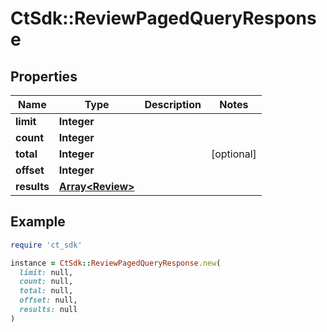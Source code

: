# CtSdk::ReviewPagedQueryResponse

## Properties

| Name | Type | Description | Notes |
| ---- | ---- | ----------- | ----- |
| **limit** | **Integer** |  |  |
| **count** | **Integer** |  |  |
| **total** | **Integer** |  | [optional] |
| **offset** | **Integer** |  |  |
| **results** | [**Array&lt;Review&gt;**](Review.md) |  |  |

## Example

```ruby
require 'ct_sdk'

instance = CtSdk::ReviewPagedQueryResponse.new(
  limit: null,
  count: null,
  total: null,
  offset: null,
  results: null
)
```

